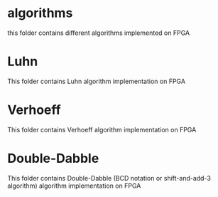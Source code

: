 # algorithms
this folder contains different algorithms implemented on FPGA

# Luhn
This folder contains Luhn algorithm implementation on FPGA

# Verhoeff
This folder contains Verhoeff algorithm implementation on FPGA

# Double-Dabble
This folder contains Double-Dabble (BCD notation or shift-and-add-3 algorithm) algorithm implementation on FPGA
